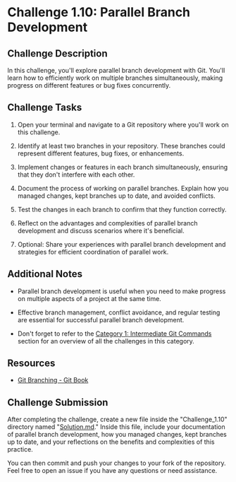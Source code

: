 # Challenge 1.10: Parallel Branch Development

## Challenge Description

In this challenge, you'll explore parallel branch development with Git. You'll learn how to efficiently work on multiple branches simultaneously, making progress on different features or bug fixes concurrently.

## Challenge Tasks

1. Open your terminal and navigate to a Git repository where you'll work on this challenge.

2. Identify at least two branches in your repository. These branches could represent different features, bug fixes, or enhancements.

3. Implement changes or features in each branch simultaneously, ensuring that they don't interfere with each other.

4. Document the process of working on parallel branches. Explain how you managed changes, kept branches up to date, and avoided conflicts.

5. Test the changes in each branch to confirm that they function correctly.

6. Reflect on the advantages and complexities of parallel branch development and discuss scenarios where it's beneficial.

7. Optional: Share your experiences with parallel branch development and strategies for efficient coordination of parallel work.

## Additional Notes

- Parallel branch development is useful when you need to make progress on multiple aspects of a project at the same time.

- Effective branch management, conflict avoidance, and regular testing are essential for successful parallel branch development.

- Don't forget to refer to the [Category 1: Intermediate Git Commands](../../about_1.md) section for an overview of all the challenges in this category.

## Resources

- [Git Branching - Git Book](https://git-scm.com/book/en/v2/Git-Branching)

## Challenge Submission

After completing the challenge, create a new file inside the "Challenge_1.10" directory named "[Solution.md](./Solution.md)." Inside this file, include your documentation of parallel branch development, how you managed changes, kept branches up to date, and your reflections on the benefits and complexities of this practice.

You can then commit and push your changes to your fork of the repository. Feel free to open an issue if you have any questions or need assistance.
